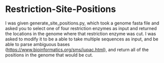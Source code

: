 # Restriction-Site-Positions
I was given generate_site_positions.py, which took a genome fasta file and asked you to select one of four restriction enzymes as input and returned the locations in the genome where that restriction enzyme was cut.
I was asked to modify it to be a able to take multiple sequences as input, and be able to parse ambiguous bases (https://www.bioinformatics.org/sms/iupac.html), and return all of the positions in the genome that would be cut.
